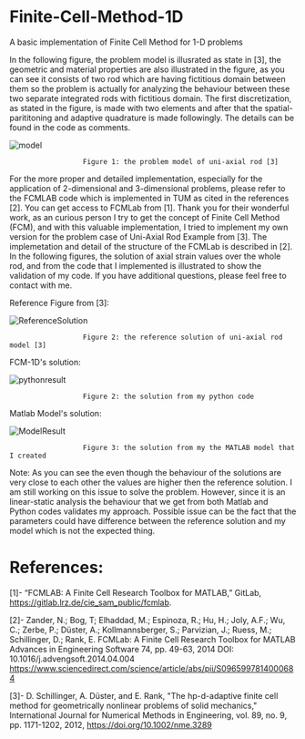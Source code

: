 # Finite-Cell-Method-1D
A basic implementation of Finite Cell Method for 1-D problems

In the following figure, the problem model is illusrated as state in [3], the geometric and material properties are also illustrated in the figure, as you can see it consists of two rod which are having
fictitious domain between them so the problem is actually for analyzing the behaviour between these two separate integrated rods with fictitious domain. The first discretization, as stated in the figure, is made with
two elements and after that the spatial-parititoning and adaptive quadrature is made followingly. The details can be found in the code as comments.

![model](https://github.com/Edizhanssy/Finite-Cell-Method-1D/assets/128889535/cdcf2746-4f4c-4b28-8512-8302a813a203)

                      Figure 1: the problem model of uni-axial rod [3]


For the more proper and detailed implementation, especially for the application of 2-dimensional and 3-dimensional problems, 
please refer to the FCMLAB code which is implemented in TUM as cited in the references [2]. You can get access to FCMLab from [1]. Thank you for their wonderful work, as an curious person I try to get the concept of Finite Cell Method (FCM), and with this valuable implementation, I tried to implement my own version for the problem case of Uni-Axial Rod Example from [3]. The implemetation and detail of the structure of the FCMLab is described in [2]. In the following figures, the solution of axial strain values over the whole rod, and from the code that I implemented is illustrated to show the validation of my code. If you have additional questions, please feel free to contact with me.




Reference Figure from [3]:

![ReferenceSolution](https://github.com/Edizhanssy/Finite-Cell-Method-1D/assets/128889535/1e897611-8220-46e7-8e4a-d40dfeac499e)

                      Figure 2: the reference solution of uni-axial rod model [3]

FCM-1D's solution:

![pythonresult](https://github.com/Edizhanssy/Finite-Cell-Method-1D/assets/128889535/1fa1a931-2658-4900-a7a7-8fa2315fee34)

                      Figure 2: the solution from my python code

Matlab Model's solution:

![ModelResult](https://github.com/Edizhanssy/Finite-Cell-Method-1D/assets/128889535/187777a7-6998-4625-8de2-f89f9209c3c3)

                      Figure 3: the solution from my the MATLAB model that I created
                      
Note: As you can see the even though the behaviour of the solutions are very close to each other the values are higher then the reference solution. I am still working on this issue to solve the problem. However, since it is an linear-static analysis the behaviour that we get from both Matlab and Python codes validates my approach. Possible issue can be the fact that the parameters could have difference between the reference solution and my model which is not the expected thing.


# References:

[1]- “FCMLAB: A Finite Cell Research Toolbox for MATLAB,” GitLab, https://gitlab.lrz.de/cie_sam_public/fcmlab. 

[2]- Zander, N.; Bog, T; Elhaddad, M.; Espinoza, R.; Hu, H.; Joly, A.F.; Wu, C.; Zerbe, P.; Düster, A.; Kollmannsberger, S.; Parvizian, J.; Ruess, M.; Schillinger, D.; Rank, E. 
FCMLab: A Finite Cell Research Toolbox for MATLAB 
Advances in Engineering Software 74, pp. 49-63, 2014 
DOI: 10.1016/j.advengsoft.2014.04.004 
https://www.sciencedirect.com/science/article/abs/pii/S0965997814000684

[3]- D. Schillinger, A. Düster, and E. Rank, "The hp-d-adaptive finite cell method for geometrically nonlinear problems of solid mechanics," International Journal for Numerical Methods in Engineering, vol. 89, no. 9, pp. 1171-1202, 2012, https://doi.org/10.1002/nme.3289
